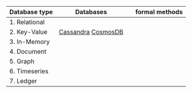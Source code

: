 
| Database type | Databases |  | formal methods | 
| ------------------------- | ---------------- | ---------------- | ---------------- |
| 1. Relational | | | |
| 2. Key-Value | [Cassandra](https://dbdb.io/db/cassandra) [CosmosDB](https://dbdb.io/db/cosmos-db) |  | |
| 3. In-Memory | | | |
| 4. Document | | | |
| 5. Graph | | | |
| 6. Timeseries | | | |
| 7. Ledger | | | |





